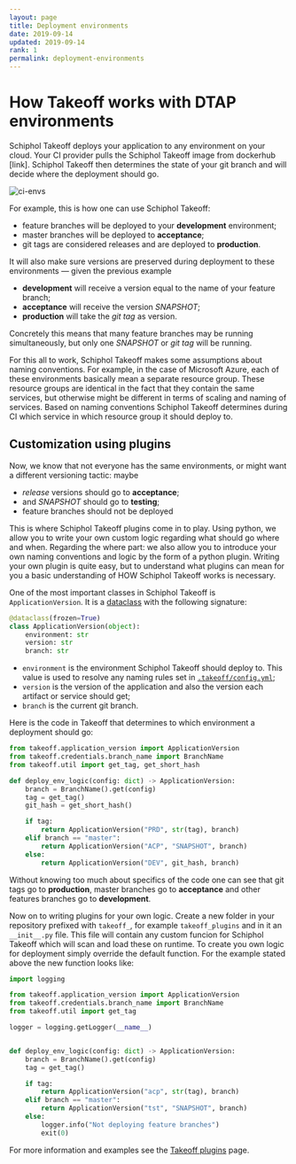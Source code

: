 ```yaml
---
layout: page
title: Deployment environments
date: 2019-09-14
updated: 2019-09-14
rank: 1
permalink: deployment-environments
---
```


# How Takeoff works with DTAP environments

Schiphol Takeoff deploys your application to any environment on your cloud. Your CI provider pulls the Schiphol Takeoff image from dockerhub [link]. Schiphol Takeoff then determines the state of your git branch and will decide where the deployment should go. 

![ci-envs](/assets/images/ci-envs.png)

For example, this is how one can use Schiphol Takeoff:

- feature branches will be deployed to your __development__ environment; 
- master branches will be deployed to __acceptance__;
- git tags are considered releases and are deployed to __production__. 

It will also make sure versions are preserved during deployment to these environments &mdash; given the previous example 

- __development__ will receive a version equal to the name of your feature branch; 
- __acceptance__ will receive the version _SNAPSHOT_; 
- __production__ will take the _git tag_ as version. 

Concretely this means that many feature branches may be running simultaneously, but only one _SNAPSHOT_ or _git tag_ will be running.

For this all to work, Schiphol Takeoff makes some assumptions about naming conventions. For example, in the case of Microsoft Azure, each of these environments basically mean a separate resource group. These resource groups are identical in the fact that they contain the same services, but otherwise might be different in terms of scaling and naming of services. Based on naming conventions Schiphol Takeoff determines during CI which service in which resource group it should deploy to.


## Customization using plugins

Now, we know that not everyone has the same environments, or might want a different versioning tactic: maybe 

- _release_ versions should go to __acceptance__;
- and _SNAPSHOT_ should go to __testing__;
- feature branches should not be deployed
     
This is where Schiphol Takeoff plugins come in to play. Using python, we allow you to write your own custom logic regarding what should go where and when. Regarding the where part: we also allow you to introduce your own naming conventions and logic by the form of a python plugin. Writing your own plugin is quite easy, but to understand what plugins can mean for you a basic understanding of HOW Schiphol Takeoff works is necessary. 

One of the most important classes in Schiphol Takeoff is `ApplicationVersion`. It is a [dataclass]() with the following signature:

```python
@dataclass(frozen=True)
class ApplicationVersion(object):
    environment: str
    version: str
    branch: str
```

- `environment` is the environment Schiphol Takeoff should deploy to. This value is used to resolve any naming rules set in [`.takeoff/config.yml`](takeoff-config);
- `version` is the version of the application and also the version each artifact or service should get;
- `branch` is the current git branch.

Here is the code in Takeoff that determines to which environment a deployment should go:

```python
from takeoff.application_version import ApplicationVersion
from takeoff.credentials.branch_name import BranchName
from takeoff.util import get_tag, get_short_hash

def deploy_env_logic(config: dict) -> ApplicationVersion:
    branch = BranchName().get(config)
    tag = get_tag()
    git_hash = get_short_hash()

    if tag:
        return ApplicationVersion("PRD", str(tag), branch)
    elif branch == "master":
        return ApplicationVersion("ACP", "SNAPSHOT", branch)
    else:
        return ApplicationVersion("DEV", git_hash, branch)
```

Without knowing too much about specifics of the code one can see that git tags go to __production__, master branches go to __acceptance__ and other features branches go to __development__.

Now on to writing plugins for your own logic. Create a new folder in your repository prefixed with `takeoff_`, for example `takeoff_plugins` and in it an `__init__.py` file. This file will contain any custom funcion for Schiphol Takeoff which will scan and load these on runtime. To create you own logic for deployment simply override the default function. For the example stated above the new function looks like:

```python
import logging

from takeoff.application_version import ApplicationVersion
from takeoff.credentials.branch_name import BranchName
from takeoff.util import get_tag

logger = logging.getLogger(__name__)


def deploy_env_logic(config: dict) -> ApplicationVersion:
    branch = BranchName().get(config)
    tag = get_tag()

    if tag:
        return ApplicationVersion("acp", str(tag), branch)
    elif branch == "master":
        return ApplicationVersion("tst", "SNAPSHOT", branch)
    else:
        logger.info("Not deploying feature branches")
        exit(0)
```

For more information and examples see the [Takeoff plugins](takeoff-plugins) page.